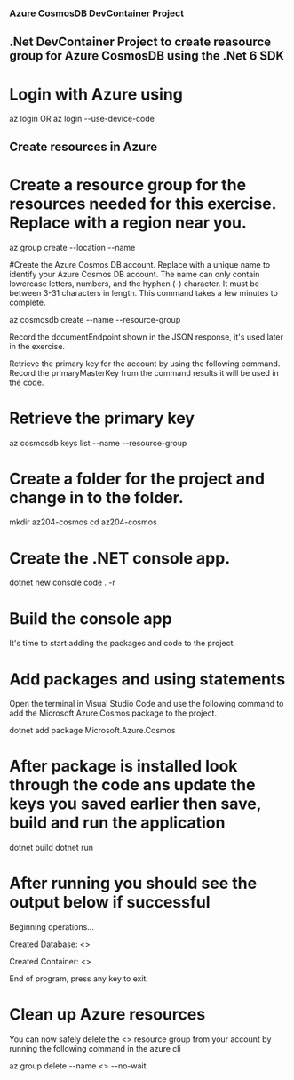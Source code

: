 ### Azure CosmosDB DevContainer Project

## .Net DevContainer Project to create reasource group for Azure CosmosDB using the .Net 6 SDK

# Login with Azure using 
az login OR az login --use-device-code

## Create resources in Azure
# Create a resource group for the resources needed for this exercise. Replace <myLocation> with a region near you.
az group create --location <myLocation> --name <resourceGroupName>

#Create the Azure Cosmos DB account. Replace <myCosmosDBacct> with a unique name to identify your Azure Cosmos DB account. The name can only contain lowercase letters, numbers, and the hyphen (-) character. It must be between 3-31 characters in length. This command takes a few minutes to complete.

az cosmosdb create --name <myCosmosDBacct> --resource-group <resourceGroupName>

Record the documentEndpoint shown in the JSON response, it's used later in the exercise.

Retrieve the primary key for the account by using the following command. Record the primaryMasterKey from the command results it will be used in the code.


# Retrieve the primary key
az cosmosdb keys list --name <myCosmosDBacct> --resource-group <resourceGroupName>


# Create a folder for the project and change in to the folder.

mkdir az204-cosmos
cd az204-cosmos

# Create the .NET console app.

dotnet new console
code . -r

# Build the console app
It's time to start adding the packages and code to the project.

# Add packages and using statements
Open the terminal in Visual Studio Code and use the following command to add the Microsoft.Azure.Cosmos package to the project.

dotnet add package Microsoft.Azure.Cosmos

# After package is installed look through the code ans update the keys you saved earlier then save, build and run the application
dotnet build
dotnet run

# After running you should see the output below if successful
Beginning operations...

Created Database: <<databasename>>

Created Container: <<containername>>

End of program, press any key to exit.

# Clean up Azure resources
You can now safely delete the <<resourceGroupName>> resource group from your account by running the following command in the azure cli

az group delete --name <<resourceGroupName>> --no-wait